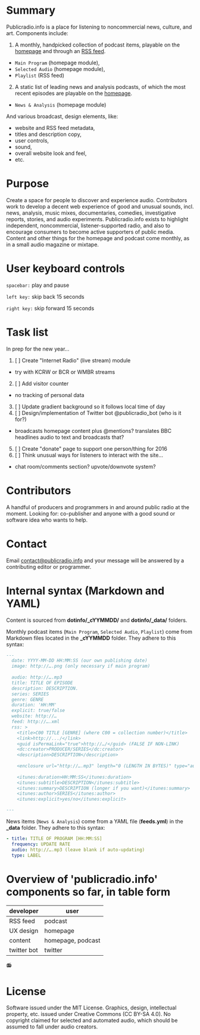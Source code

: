 # Summary
Publicradio.info is a place for listening to noncommercial news, culture, and art. Components include:

1. A monthly, handpicked collection of podcast items, playable on the [homepage](http://www.publicradio.info) and through an [RSS feed](http://publicradio.info/feed.xml).
  - `Main Program` (homepage module), 
  - `Selected Audio` (homepage module),
  - `Playlist` (RSS feed)

2. A static list of leading news and analysis podcasts, of which the most recent episodes are playable on the [homepage](http://www.publicradio.info).
  - `News & Analysis` (homepage module)

And various broadcast, design elements, like:
  - website and RSS feed metadata,
  - titles and description copy,
  - user controls,
  - sound,
  - overall website look and feel,
  - etc.

# Purpose
Create a space for people to discover and experience audio. Contributors work to develop a decent web experience of good and unusual sounds, incl. news, analysis, music mixes, documentaries, comedies, investigative reports, stories, and audio experiments. Publicradio.info exists to highlight independent, noncommercial, listener-supported radio, and also to encourage consumers to become active supporters of public media. Content and other things for the homepage and podcast come monthly, as in a small audio magazine or mixtape.

# User keyboard controls
`spacebar:` play and pause

`left key:` skip back 15 seconds

`right key:` skip forward 15 seconds

# Task list
In prep for the new year...

1. [ ] Create "Internet Radio" (live stream) module
  - try with KCRW or BCR or WMBR streams
2. [ ] Add visitor counter
  - no tracking of personal data
3. [ ] Update gradient background so it follows local time of day
4. [ ] Design/implementation of Twitter bot @publicradio_bot (who is it for?)
  - broadcasts homepage content plus @mentions? translates BBC headlines audio to text and broadcasts that?
5. [ ] Create "donate" page to support one person/thing for 2016
6. [ ] Think unusual ways for listeners to interact with the site...
  - chat room/comments section? upvote/downvote system?

# Contributors
A handful of producers and programmers in and around public radio at the moment. Looking for: co-publisher and anyone with a good sound or software idea who wants to help.

# Contact
Email contact@publicradio.info and your message will be answered by a contributing editor or programmer.

# Internal syntax (Markdown and YAML)
Content is sourced from **dotinfo/_cYYMMDD/** and **dotinfo/_data/** folders.

Monthly podcast items (`Main Program`, `Selected Audio`, `Playlist`) come from Markdown files located in the **_cYYMMDD** folder. They adhere to this syntax:

```Markdown
---
  date: YYYY-MM-DD HH:MM:SS (our own publishing date)
  image: http://….png (only necessary if main program)
  
  audio: http://….mp3
  title: TITLE OF EPISODE
  description: DESCRIPTION.
  series: SERIES
  genre: GENRE
  duration: 'HH:MM'
  explicit: true/false
  website: http://…
  feed: http://….xml
  rss: >
    <title>C00 TITLE [GENRE] (where C00 = collection number)</title>
    <link>http://.../</link>
    <guid isPermaLink="true">http://…/</guid> (FALSE IF NON-LINK)
    <dc:creator>PRODUCER/SERIES</dc:creator>
    <description>DESCRIPTION</description>
  
    <enclosure url="http://….mp3" length="0 (LENGTH IN BYTES)" type="audio/mpeg" />
  
    <itunes:duration>HH:MM:SS</itunes:duration>
    <itunes:subtitle>DESCRIPTION</itunes:subtitle>
    <itunes:summary>DESCRIPTION (longer if you want)</itunes:summary>
    <itunes:author>SERIES</itunes:author>
    <itunes:explicit>yes/no</itunes:explicit>

---
```

News items (`News & Analysis`) come from a YAML file (**feeds.yml**) in the **_data** folder. They adhere to this syntax:

```YAML
- title: TITLE OF PROGRAM [HH:MM:SS]
  frequency: UPDATE RATE
  audio: http://….mp3 (leave blank if auto-updating)
  type: LABEL
```

# Overview of 'publicradio.info' components so far, in table form

| developer            | user              |
| -------------------- | ----------------- |
| RSS feed             | podcast           |
| UX design            | homepage          |
| content              | homepage, podcast |
| twitter bot          | twitter           |

:radio:

# License
Software issued under the MIT License. Graphics, design, intellectual property, etc. issued under Creative Commons (CC BY-SA 4.0). No copyright claimed for selected and automated audio, which should be assumed to fall under audio creators.
